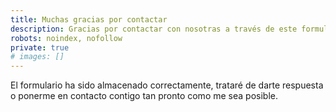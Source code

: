 ```yaml
---
title: Muchas gracias por contactar
description: Gracias por contactar con nosotras a través de este formulario, trataré de darte respuesta tan pronto como sea posible
robots: noindex, nofollow
private: true
# images: []
---
```


El formulario ha sido almacenado correctamente, trataré de darte respuesta o ponerme en contacto contigo tan pronto como me sea posible.